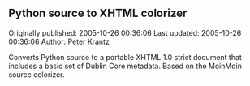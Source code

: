 ## Python source to XHTML colorizer

Originally published: 2005-10-26 00:36:06
Last updated: 2005-10-26 00:36:06
Author: Peter Krantz

Converts Python source to a portable XHTML 1.0 strict document that includes a basic set of Dublin Core metadata. Based on the MoinMoin source colorizer.